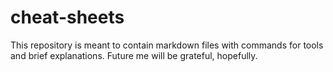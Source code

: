 # cheat-sheets

This repository is meant to contain markdown files with commands for tools and brief explanations. Future me will be grateful, hopefully.